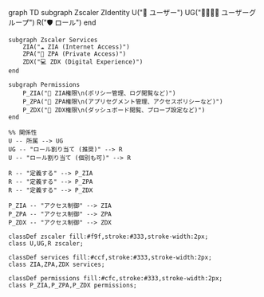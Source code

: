 graph TD
    subgraph Zscaler ZIdentity
        U("👤 ユーザー")
        UG("👨‍👩‍👧‍👦 ユーザーグループ")
        R("🛡️ ロール")
    end

    subgraph Zscaler Services
        ZIA("☁️ ZIA (Internet Access)")
        ZPA("🏢 ZPA (Private Access)")
        ZDX("💻 ZDX (Digital Experience)")
    end

    subgraph Permissions
        P_ZIA("🔑 ZIA権限\n(ポリシー管理、ログ閲覧など)")
        P_ZPA("🔑 ZPA権限\n(アプリセグメント管理、アクセスポリシーなど)")
        P_ZDX("🔑 ZDX権限\n(ダッシュボード閲覧、プローブ設定など)")
    end

    %% 関係性
    U -- 所属 --> UG
    UG -- "ロール割り当て (推奨)" --> R
    U -- "ロール割り当て (個別も可)" --> R

    R -- "定義する" --> P_ZIA
    R -- "定義する" --> P_ZPA
    R -- "定義する" --> P_ZDX

    P_ZIA -- "アクセス制御" --> ZIA
    P_ZPA -- "アクセス制御" --> ZPA
    P_ZDX -- "アクセス制御" --> ZDX

    classDef zscaler fill:#f9f,stroke:#333,stroke-width:2px;
    class U,UG,R zscaler;

    classDef services fill:#ccf,stroke:#333,stroke-width:2px;
    class ZIA,ZPA,ZDX services;

    classDef permissions fill:#cfc,stroke:#333,stroke-width:2px;
    class P_ZIA,P_ZPA,P_ZDX permissions;